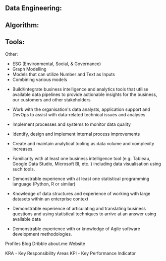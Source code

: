Data Engineering:
- 


Algorithm:
- 



Tools:
- 






Other:
- ESG (Environmental, Social, & Governance)
- Graph Modelling
- Models that can utilize Number and Text as Inputs 
- Combining various models

+ Build/integrate business intelligence and analytics tools that utilise available data pipelines to provide actionable insights for the business, our customers and other stakeholders
+ Work with the organisation's data analysts, application support and DevOps to assist with data-related technical issues and analyses
+ Implement processes and systems to monitor data quality
+ Identify, design and implement internal process improvements
+ Create and maintain analytical tooling as data volume and complexity increases.



+ Familiarity with at least one business intelligence tool (e.g. Tableau, Google Data Studio, Microsoft BI, etc. ) including data visualisation using such tools.
+ Demonstrable experience with at least one statistical programming language (Python, R or similar)
+ Knowledge of data structures and experience of working with large datasets within an enterprise context
+ Demonstrable experience of articulating and translating business questions and using statistical techniques to arrive at an answer using available data
+ Demonstrable experience with or knowledge of Agile software development methodologies.






Profiles
Blog
Dribble
about.me
Website





KRA - Key Responsibility Areas
KPI - Key Performance Indicator